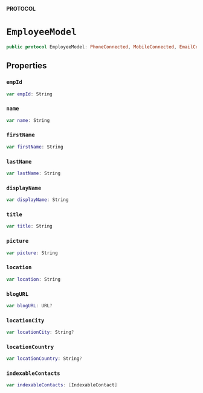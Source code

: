**PROTOCOL**

# `EmployeeModel`

```swift
public protocol EmployeeModel: PhoneConnected, MobileConnected, EmailConnected, WebExConnected, SlackConnected, ZoomConnected, EmployeeIdentifiable, IndexableContact
```

## Properties
### `empId`

```swift
var empId: String
```

### `name`

```swift
var name: String
```

### `firstName`

```swift
var firstName: String
```

### `lastName`

```swift
var lastName: String
```

### `displayName`

```swift
var displayName: String
```

### `title`

```swift
var title: String
```

### `picture`

```swift
var picture: String
```

### `location`

```swift
var location: String
```

### `blogURL`

```swift
var blogURL: URL?
```

### `locationCity`

```swift
var locationCity: String?
```

### `locationCountry`

```swift
var locationCountry: String?
```

### `indexableContacts`

```swift
var indexableContacts: [IndexableContact]
```
